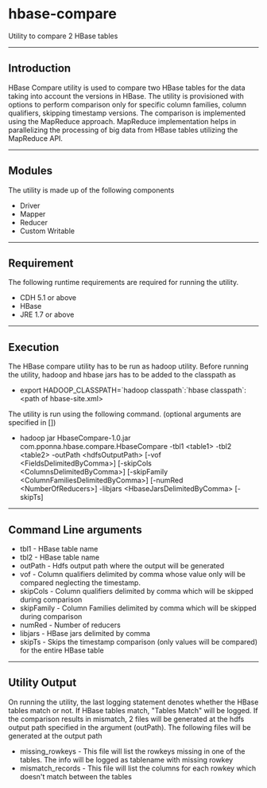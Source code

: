 # hbase-compare
Utility to compare 2 HBase tables

----------------------
Introduction
----------------------
HBase Compare utility is used to compare two HBase tables for the data taking into account the versions in HBase. The utility is provisioned with options to perform comparison only for specific column families, column qualifiers, skipping timestamp versions. The comparison is implemented using the MapReduce approach. MapReduce implementation helps in parallelizing the processing of big data from HBase tables utilizing the MapReduce API.

----------------------
Modules
----------------------
The utility is made up of the following components
-	Driver
-	Mapper
-	Reducer
-	Custom Writable

----------------------
Requirement
----------------------
The following runtime requirements are required for running the utility.
-	CDH 5.1 or above
-	HBase 
-	JRE 1.7 or above

----------------------
Execution
----------------------
The HBase compare utility has to be run as hadoop utility. Before running the utility, hadoop and hbase jars has to be added to the classpath as

- export HADOOP_CLASSPATH=\`hadoop classpath\`:\`hbase classpath\`:\<path of hbase-site.xml\>

The utility is run using the following command. (optional arguments are specified in [])

- hadoop jar HbaseCompare-1.0.jar com.pponna.hbase.compare.HbaseCompare -tbl1 \<table1\> -tbl2 \<table2\> -outPath \<hdfsOutputPath\> [-vof \<FieldsDelimitedByComma\>] [-skipCols \<ColumnsDelimitedByComma\>] [-skipFamily \<ColumnFamiliesDelimitedByComma\>] [-numRed \<NumberOfReducers\>] -libjars \<HbaseJarsDelimitedByComma\> [-skipTs]

----------------------
Command Line arguments
----------------------
- tbl1			-	HBase table name
- tbl2			-	HBase table name
- outPath		-	Hdfs output path where the output will be generated
- vof			-	Column qualifiers delimited by comma whose value only will be compared neglecting the timestamp. 
- skipCols		-	Column qualifiers delimited by comma which will be skipped during comparison
- skipFamily		-	Column Families delimited by comma which will be skipped during comparison
- numRed			-	Number of reducers
- libjars		-	HBase jars delimited by comma 
- skipTs			-	Skips the timestamp comparison (only values will be compared) for the entire HBase table

----------------------
Utility Output
----------------------
On running the utility, the last logging statement denotes whether the HBase tables match or not. If HBase tables match, "Tables Match" will be logged. If the comparison results in mismatch, 2 files will be generated at the hdfs output path specified in the argument (outPath). The following files will be generated at the output path
- missing_rowkeys		-	This file will list the rowkeys missing in one of the tables. The info will be logged as tablename with missing rowkey
- mismatch_records	-	This file will list the columns for each rowkey which doesn't match between the tables
